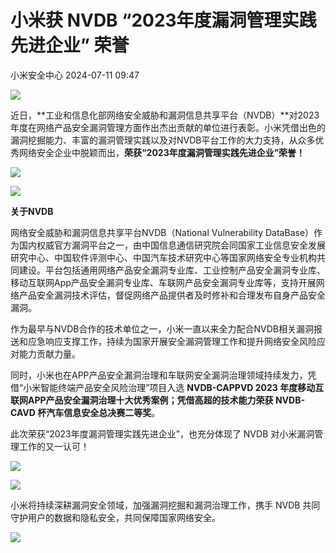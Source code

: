 #  小米获 NVDB “2023年度漏洞管理实践先进企业” 荣誉   
 小米安全中心   2024-07-11 09:47  
  
![](https://mmbiz.qpic.cn/mmbiz_png/zabS4D3Aq5ibdDl8kBr0icAsYndyQR2aoibu7w34uPUAFZrvGzhVvSBLIGEuUA2rqHRNSxZ4AacHSiaKyq3H99GnSA/640?wx_fmt=png&from=appmsg "")  
  
近日，**工业和信息化部网络安全威胁和漏洞信息共享平台（NVDB）**对2023年度在网络产品安全漏洞管理方面作出杰出贡献的单位进行表彰。小米凭借出色的漏洞挖掘能力、丰富的漏洞管理实践以及对NVDB平台工作的大力支持，从众多优秀网络安全企业中脱颖而出，**荣获“2023年度漏洞管理实践先进企业”荣誉！**  
  
  
![](https://mmbiz.qpic.cn/mmbiz_jpg/zabS4D3Aq5ibdDl8kBr0icAsYndyQR2aoibzO7ibH3b9jjyCibCAGEcBaIj8h2baiaaS1zAPm8JXia9ohpp81R13okS1g/640?wx_fmt=jpeg&from=appmsg "")  
  
  
  
  
  
![](https://mmbiz.qpic.cn/mmbiz_gif/zabS4D3Aq5ibdDl8kBr0icAsYndyQR2aoibiaTWWVIJibTqicSC8TntvYeuLSNz39ey7l3VnRHHgyRlUFiaXRkFg64pGg/640?wx_fmt=gif&from=appmsg "")  
  
  
**关于NVDB**  
  
网络安全威胁和漏洞信息共享平台NVDB（National Vulnerability DataBase）作为国内权威官方漏洞平台之一，由中国信息通信研究院会同国家工业信息安全发展研究中心、中国软件评测中心、中国汽车技术研究中心等国家网络安全专业机构共同建设。平台包括通用网络产品安全漏洞专业库、工业控制产品安全漏洞专业库、移动互联网App产品安全漏洞专业库、车联网产品安全漏洞专业库等，支持开展网络产品安全漏洞技术评估，督促网络产品提供者及时修补和合理发布自身产品安全漏洞。  
  
作为最早与NVDB合作的技术单位之一，小米一直以来全力配合NVDB相关漏洞报送和应急响应支撑工作，持续为国家开展安全漏洞管理工作和提升网络安全风险应对能力贡献力量。  
  
同时，小米也在APP产品安全漏洞治理和车联网安全漏洞治理领域持续发力，凭借“小米智能终端产品安全风险治理”项目入选 **NVDB-CAPPVD 2023 年度移动互联网APP产品安全漏洞治理十大优秀案例；**凭借高超的技术能力**荣获 NVDB-CAVD 杯汽车信息安全总决赛二等奖**。  
  
此次荣获“2023年度漏洞管理实践先进企业”，也充分体现了 NVDB 对小米漏洞管理工作的又一认可！  
  
![](https://mmbiz.qpic.cn/mmbiz_png/zabS4D3Aq5ibdDl8kBr0icAsYndyQR2aoibHvftX6MGib5icPq5z0zcutZn4tBF6AmFMdRktaSQYqWfWFc8ficmK4HJQ/640?wx_fmt=png&from=appmsg "")  
  
![](https://mmbiz.qpic.cn/mmbiz_png/zabS4D3Aq5ibdDl8kBr0icAsYndyQR2aoib2HZNnJG8bha5aFkMfSASj0QAxzGyxJSnwJsgIh48HE1ybE4mJc3Uqw/640?wx_fmt=png&from=appmsg "")  
  
小米将持续深耕漏洞安全领域，加强漏洞挖掘和漏洞治理工作，携手 NVDB 共同守护用户的数据和隐私安全，共同保障国家网络安全。  
  
  
  
![](https://mmbiz.qpic.cn/mmbiz_png/zabS4D3Aq5ic9OmjHic4ACSpgYE6Hyic7Y1adMSVcD4nCN3LrxAHJqntWH2y8GMvEuSTg3lfQeS5icR03f0SxhibwiaA/640?wx_fmt=other&wxfrom=5&wx_lazy=1&wx_co=1&tp=webp "")  
  
  
